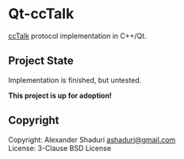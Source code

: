 # Qt-ccTalk
[ccTalk](https://en.wikipedia.org/wiki/CcTalk) protocol implementation in C++/Qt.

## Project State
Implementation is finished, but untested.

**This project is up for adoption!**

## Copyright

Copyright: Alexander Shaduri <ashaduri@gmail.com>   
License: 3-Clause BSD License
